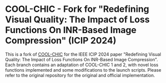 # COOL-CHIC - Fork for "Redefining Visual Quality: The Impact of Loss Functions On INR-Based Image Compression" (ICIP 2024)

This is a fork of [COOL-CHIC](https://github.com/Orange-OpenSource/Cool-Chic/) for the IEEE ICIP 2024 paper "Redefining Visual Quality: The Impact of Loss Functions On INR-Based Image Compression". 
Each branch contains an adaptation of COOL-CHIC 1 and 2, with novel loss functions implemented and some modifications to the launch scripts.
Please refer to the original repository for the original and official implementation.
